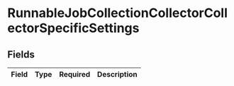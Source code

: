 # RunnableJobCollectionCollectorCollectorSpecificSettings


## Fields

| Field       | Type        | Required    | Description |
| ----------- | ----------- | ----------- | ----------- |